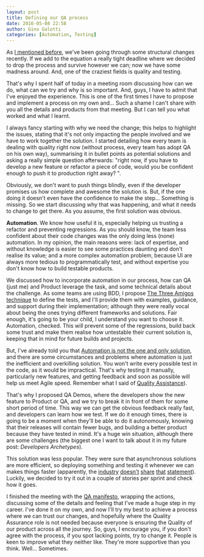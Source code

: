 ```yaml
---
layout: post
title: Defining our QA process
date: 2016-05-08 22:58
author: Gino Galotti
categories: [Automation, Testing]
---
```

As [I mentioned before](https://callmegino.wordpress.com/2016/03/30/how-applying-to-another-company-made-me-a-better-tester/), we've been going through some structural changes recently. If we add to the equation a really tight deadline where we decided to drop the process and survive however we can; now we have some madness around. And, one of the craziest fields is quality and testing.

That's why I spent half of today in a meeting room discussing how can we do, what can we try and why is so important. And, guys, I have to admit that I've enjoyed the experience. This is one of the first times I have to propose and implement a process on my own and... Such a shame I can't share with you all the details and products from that meeting. But I can tell you what worked and what I learnt.

I always fancy starting with why we need the change; this helps to highlight the issues, stating that it's not only impacting the people involved and we have to work together the solution. I started detailing how every team is dealing with quality right now (without process, every team has adopt QA on his own way), summarising it in bullet points as potential solutions and asking a really simple question afterwards: "right now, if you have to develop a new feature or refactor a piece of code, would you be confident enough to push it to production right away? ".

Obviously, we don't want to push things blindly, even if the developer promises us how complete and awesome the solution is. But, if the one doing it doesn't even have the confidence to make the step... Something is missing. So we start discussing why that was happening, and what it needs to change to get there. As you assume, the first solution was obvious.

**Automation**. We know how useful it is, especially helping us trusting a refactor and preventing regressions. As you should know, the team less confident about their code changes was the only doing less (none) automation. In my opinion, the main reasons were: lack of expertise, and without knowledge is easier to see some practices daunting and don't realise its value; and a more complex automation problem, because UI are always more tedious to programmatically test, and without expertise you don't know how to build testable products.

We discussed how to incorporate automation in our process, how can QA (just me) and Product leverage the task, and some technical details about the challenge. As some teams are using BDD, I propose [The Three Amigos technique](http://www.velocitypartners.net/blog/2014/02/11/the-3-amigos-in-agile-teams/) to define the tests, and I'll provide them with examples, guidance, and support during their implementation; although they were really vocal about being the ones trying different frameworks and solutions. Fair enough, it's going to be your child, I understand you want to choose it. Automation, checked. This will prevent some of the regressions, build back some trust and make them realise how untestable their current solution is, keeping that in mind for future builds and projects.

But, I've already told you that [Automation is not the one and only solution](https://callmegino.wordpress.com/2016/04/20/automation-is-not-always-the-best-way/), and there are some circumstances and problems where automation is just the inefficient and overkilling solution. You won't write every possible test in the code, as it would be impractical. That's why testing it manually, particularly new features, and getting feedback and soon as possible will help us meet Agile speed. Remember what I said of [Quality Assistance](https://callmegino.wordpress.com/2016/04/03/meet-quality-assistance/)).

That's why I proposed QA Demos, where the developers show the new feature to Product or QA, and we try to break it in front of them for some short period of time. This way we can get the obvious feedback really fast, and developers can learn how we test. If we do it enough times, there is going to be a moment when they'll be able to do it autonomously, knowing that their releases will contain fewer bugs, and building a better product because they have tested in mind. It's a huge win situation, although there are some challenges (the biggest one I want to talk about it in my future post: _Developers Archetypes_).

This solution was less popular. They were sure that asynchronous solutions are more efficient, so deploying something and testing it whenever we can makes things faster (apparently, the [industry](http://googletesting.blogspot.co.uk/2011/01/how-google-tests-software.html) [doesn't](https://www.atlassian.com/inside-atlassian/quality-assurance-vs-quality-assistance) [share](http://www.slideshare.net/AndrewDzynia/quality-built-in) [that](http://www.satisfice.com/blog/archives/852) [statement](http://searchsoftwarequality.techtarget.com/news/2240035867/Pair-development-Pairing-programmers-and-testers-with-Dawn-Cannan)). Luckily, we decided to try it out in a couple of stories per sprint and check how it goes.

I finished the meeting with the [QA manifesto](https://callmegino.wordpress.com/2016/03/22/hi-im-your-tester/), wrapping the actions, discussing some of the details and feeling that I've made a huge step in my career. I've done it on my own, and now I'll try my best to achieve a process where we can trust our changes, and hopefully where the Quality Assurance role is not needed because everyone is ensuring the Quality of our product across all the journey. So, guys, I encourage you, if you don't agree with the process, if you spot lacking points, try to change it. People is keen to improve what they neither like. They're more supportive than you think. Well... Sometimes.
